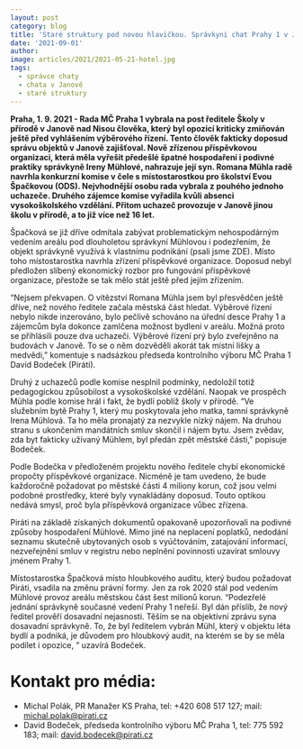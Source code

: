 ```yaml
---
layout: post
category: blog
title: 'Staré struktury pod novou hlavičkou. Správkyni chat Prahy 1 v Janově střídá v čele její syn'
date: '2021-09-01'
author: 
image: articles/2021/2021-05-21-hotel.jpg
tags:
  - správce chaty
  - chata v Janově
  - staré struktury
---
```


**Praha, 1. 9. 2021 - Rada MČ Praha 1 vybrala na post ředitele Školy v přírodě v Janově nad Nisou člověka, který byl opozicí kriticky zmiňován ještě před vyhlášením výběrového řízení. Tento člověk fakticky doposud správu objektů v Janově zajišťoval. Nově zřízenou příspěvkovou organizaci, která měla vyřešit předešlé špatné hospodaření i podivné praktiky správkyně Ireny Mühlové, nahrazuje její syn. Romana Mühla radě navrhla konkurzní komise v čele s místostarostkou pro školství Evou Špačkovou (ODS). Nejvhodnější osobu rada vybrala z pouhého jednoho uchazeče. Druhého zájemce komise vyřadila kvůli absenci vysokoškolského vzdělání. Přitom uchazeč provozuje v Janově jinou školu v přírodě, a to již více než 16 let.**

Špačková se již dříve odmítala zabývat problematickým nehospodárným vedením areálu pod dlouholetou správkyní Mühlovou i podezřením, že objekt správkyně využívá k vlastnímu podnikání (psali jsme ZDE). Místo toho místostarostka navrhla zřízení příspěvkové organizace. Doposud nebyl předložen slíbený ekonomický rozbor pro fungování příspěvkové organizace, přestože se tak mělo stát ještě před jejím zřízením. 

“Nejsem překvapen. O vítězství Romana Mühla jsem byl přesvědčen ještě dříve, než nového ředitele začala městská část hledat. Výběrové řízení nebylo nikde inzerováno, bylo pečlivě schováno na úřední desce Prahy 1 a zájemcům byla dokonce zamlčena možnost bydlení v areálu. Možná proto se přihlásili pouze dva uchazeči. Výběrové řízení prý bylo zveřejněno na budovách v Janově. To se o něm dozvěděli akorát tak místní lišky a medvědi,” komentuje s nadsázkou předseda kontrolního výboru MČ Praha 1 David Bodeček (Piráti).

Druhý z uchazečů podle komise nesplnil podmínky, nedoložil totiž pedagogickou způsobilost a vysokoškolské vzdělání. Naopak ve prospěch Mühla podle komise hrál i fakt, že bydlí poblíž školy v přírodě. “Ve služebním bytě Prahy 1, který mu poskytovala jeho matka, tamní správkyně Irena Mühlová. Ta ho měla pronajatý za nezvykle nízký nájem. Na druhou stranu s ukončením mandátních smluv skončil i nájem bytu. Jsem zvědav, zda byt fakticky užívaný Mühlem, byl předán zpět městské části,” popisuje Bodeček. 

Podle Bodečka v předloženém projektu nového ředitele chybí ekonomické propočty příspěvkové organizace. Nicméně je tam uvedeno, že bude každoročně požadovat po městské části 4 miliony korun, což jsou velmi podobné prostředky, které byly vynakládány doposud. Touto optikou nedává smysl, proč byla příspěvková organizace vůbec zřízena.

Piráti na základě získaných dokumentů opakovaně upozorňovali na podivné způsoby hospodaření Mühlové. Mimo jiné na neplacení poplatků, nedodání seznamu skutečně ubytovaných osob s vyúčtováním, zatajování informací, nezveřejnění smluv v registru nebo neplnění povinnosti uzavírat smlouvy jménem Prahy 1.

Místostarostka Špačková místo hloubkového auditu, který budou požadovat Piráti, vsadila na změnu právní formy. Jen za rok 2020 stál pod vedením Mühlové provoz areálu městskou část šest milionů korun. “Podezřelé jednání správkyně současné vedení Prahy 1 neřeší. Byl dán příslib, že nový ředitel prověří dosavadní nejasnosti. Těším se na objektivní zprávu syna dosavadní správkyně. To, že byl ředitelem vybrán Mühl, který v objektu léta bydlí a podniká, je důvodem pro hloubkový audit, na kterém se by se měla podílet i opozice, ” uzavírá Bodeček.

# Kontakt pro média: 
- Michal Polák, PR Manažer KS Praha, tel: +420 608 517 127; mail: [michal.polak@pirati.cz](mailto:michal.polak@pirati.cz)
- David Bodeček, předseda kontrolního výboru MČ Praha 1, tel: 775 592 183; mail: [david.bodecek@pirati.cz](mailto:david.bodecek@pirati.cz)

